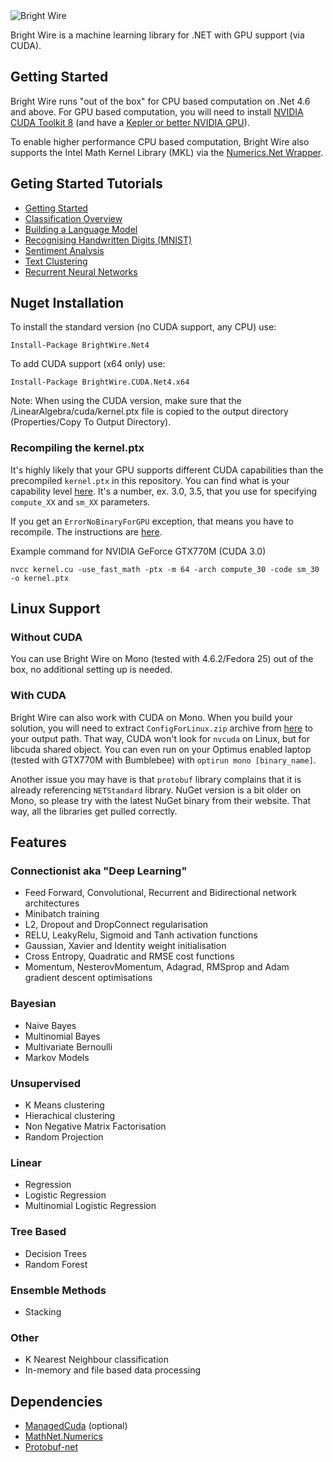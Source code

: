 <img src="http://www.jackdermody.net/Content/image/bright-wire.png" alt="Bright Wire" style="max-height:144" />

Bright Wire is a machine learning library for .NET with GPU support (via CUDA).

## Getting Started

Bright Wire runs "out of the box" for CPU based computation on .Net 4.6 and above.  For GPU based computation, you will need to install
[NVIDIA CUDA Toolkit 8](https://developer.nvidia.com/cuda-toolkit) 
(and have a [Kepler or better NVIDIA GPU](https://en.wikipedia.org/wiki/CUDA#GPUs_supported)).

To enable higher performance CPU based computation, Bright Wire also supports the Intel Math Kernel Library (MKL) 
via the [Numerics.Net Wrapper](http://numerics.mathdotnet.com/MKL.html).

## Geting Started Tutorials

* [Getting Started](http://www.jackdermody.net/brightwire/article/Introduction_to_Bright_Wire)
* [Classification Overview](http://www.jackdermody.net/brightwire/article/Classification_Overview_with_Bright_Wire)
* [Building a Language Model](http://www.jackdermody.net/brightwire/article/Generating_Text_with_Markov_Chains)
* [Recognising Handwritten Digits (MNIST)](http://www.jackdermody.net/brightwire/article/Recognising_Handwritten_Digits_(MNIST))
* [Sentiment Analysis](http://www.jackdermody.net/brightwire/article/Sentiment_Analysis)
* [Text Clustering](http://www.jackdermody.net/brightwire/article/Text_Clustering_Four_Ways)
* [Recurrent Neural Networks](http://www.jackdermody.net/brightwire/article/Teaching_a_Recurrent_Neural_Net_Binary_Addition)

## Nuget Installation

To install the standard version (no CUDA support, any CPU) use:

```
Install-Package BrightWire.Net4
```

To add CUDA support (x64 only) use:

```
Install-Package BrightWire.CUDA.Net4.x64
```

Note: When using the CUDA version, make sure that the /LinearAlgebra/cuda/kernel.ptx file is copied to the output directory (Properties/Copy To Output Directory).

### Recompiling the kernel.ptx

It's highly likely that your GPU supports different CUDA capabilities than the precompiled `kernel.ptx` in this repository. You can find what is your capability level [here](https://developer.nvidia.com/cuda-gpus). It's a number, ex. 3.0, 3.5, that you use for specifying `compute_XX` and `sm_XX` parameters.

If you get an `ErrorNoBinaryForGPU` exception, that means you have to recompile. The instructions are [here](https://github.com/jdermody/brightwire/blob/master/LinearAlgebra/cuda/readme.txt).

Example command for NVIDIA GeForce GTX770M (CUDA 3.0)

```
nvcc kernel.cu -use_fast_math -ptx -m 64 -arch compute_30 -code sm_30 -o kernel.ptx
```

## Linux Support

### Without CUDA

You can use Bright Wire on Mono (tested with 4.6.2/Fedora 25) out of the box, no additional setting up is needed.

### With CUDA

Bright Wire can also work with CUDA on Mono. When you build your solution, you will need to extract `ConfigForLinux.zip` archive from [here](https://github.com/kunzmi/managedCuda/releases) to your output path.
That way, CUDA won't look for `nvcuda` on Linux, but for libcuda shared object. You can even run on your Optimus enabled laptop (tested with GTX770M with Bumblebee) with `optirun mono [binary_name]`.

Another issue you may have is that `protobuf` library complains that it is already referencing `NETStandard` library. NuGet version is a bit older on Mono, so please try with the latest NuGet binary from their website. That way, all the libraries get pulled correctly.

## Features

### Connectionist aka "Deep Learning"
* Feed Forward, Convolutional, Recurrent and Bidirectional network architectures
* Minibatch training
* L2, Dropout and DropConnect regularisation
* RELU, LeakyRelu, Sigmoid and Tanh activation functions
* Gaussian, Xavier and Identity weight initialisation
* Cross Entropy, Quadratic and RMSE cost functions
* Momentum, NesterovMomentum, Adagrad, RMSprop and Adam gradient descent optimisations

### Bayesian
* Naive Bayes
* Multinomial Bayes
* Multivariate Bernoulli
* Markov Models

### Unsupervised
* K Means clustering
* Hierachical clustering
* Non Negative Matrix Factorisation
* Random Projection

### Linear
* Regression
* Logistic Regression
* Multinomial Logistic Regression

### Tree Based
* Decision Trees
* Random Forest

### Ensemble Methods
* Stacking

### Other
* K Nearest Neighbour classification
* In-memory and file based data processing

## Dependencies
* [ManagedCuda](https://github.com/kunzmi/managedCuda) (optional)
* [MathNet.Numerics](https://github.com/mathnet/mathnet-numerics)
* [Protobuf-net](https://github.com/mgravell/protobuf-net)
